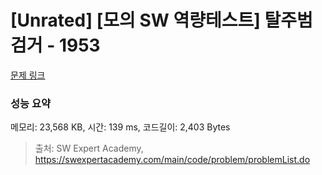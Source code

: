 # [Unrated] [모의 SW 역량테스트] 탈주범 검거 - 1953 

[문제 링크](https://swexpertacademy.com/main/code/problem/problemDetail.do?contestProbId=AV5PpLlKAQ4DFAUq) 

### 성능 요약

메모리: 23,568 KB, 시간: 139 ms, 코드길이: 2,403 Bytes



> 출처: SW Expert Academy, https://swexpertacademy.com/main/code/problem/problemList.do